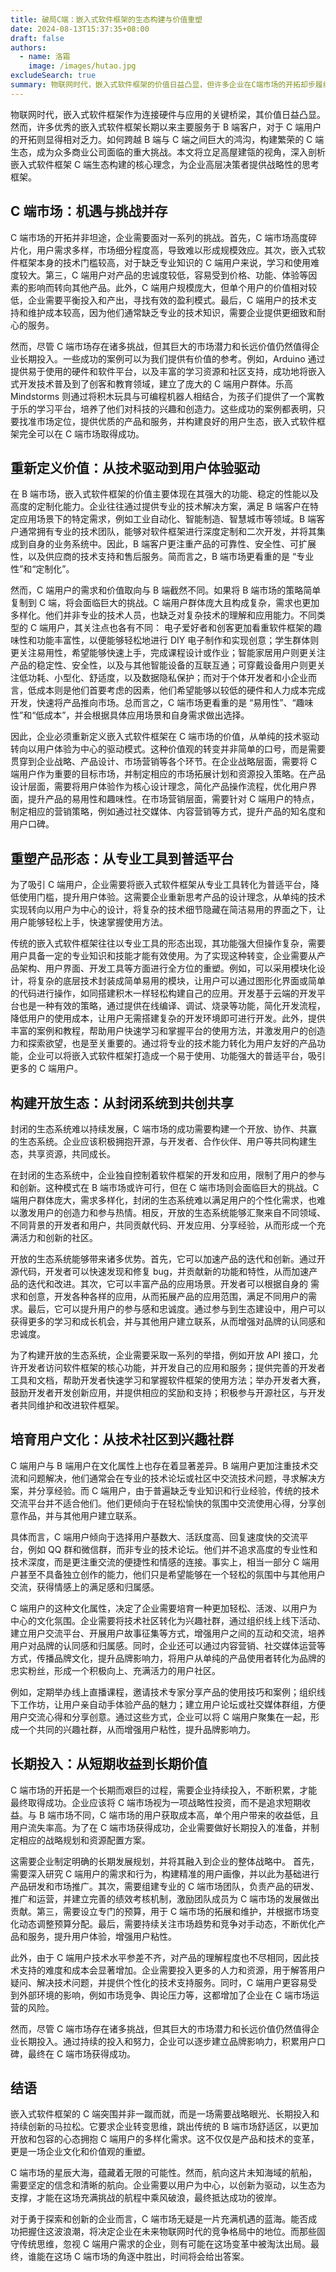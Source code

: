 ```yaml
---
title: 破局C端：嵌入式软件框架的生态构建与价值重塑
date: 2024-08-13T15:37:35+08:00
draft: false
authors:
  - name: 洛霜
    image: /images/hutao.jpg
excludeSearch: true
summary: 物联网时代，嵌入式软件框架的价值日益凸显，但许多企业在C端市场的开拓却步履维艰。C端用户与B端用户存在显著差异，企业需要重新思考价值定位、产品形态、生态系统和用户文化。如何才能在C端市场取得成功？
---
```


物联网时代，嵌入式软件框架作为连接硬件与应用的关键桥梁，其价值日益凸显。然而，许多优秀的嵌入式软件框架长期以来主要服务于 B 端客户，对于 C 端用户的开拓则显得相对乏力。如何跨越 B 端与 C 端之间巨大的鸿沟，构建繁荣的 C 端生态，成为众多商业公司面临的重大挑战。本文将立足高屋建瓴的视角，深入剖析嵌入式软件框架 C 端生态构建的核心理念，为企业高层决策者提供战略性的思考框架。

## C 端市场：机遇与挑战并存

C 端市场的开拓并非坦途，企业需要面对一系列的挑战。首先，C 端市场高度碎片化，用户需求多样，市场细分程度高，导致难以形成规模效应。其次，嵌入式软件框架本身的技术门槛较高，对于缺乏专业知识的 C 端用户来说，学习和使用难度较大。第三，C 端用户对产品的忠诚度较低，容易受到价格、功能、体验等因素的影响而转向其他产品。此外，C 端用户规模庞大，但单个用户的价值相对较低，企业需要平衡投入和产出，寻找有效的盈利模式。最后，C 端用户的技术支持和维护成本较高，因为他们通常缺乏专业的技术知识，需要企业提供更细致和耐心的服务。

然而，尽管 C 端市场存在诸多挑战，但其巨大的市场潜力和长远价值仍然值得企业长期投入。一些成功的案例可以为我们提供有价值的参考。例如，Arduino 通过提供易于使用的硬件和软件平台，以及丰富的学习资源和社区支持，成功地将嵌入式开发技术普及到了创客和教育领域，建立了庞大的 C 端用户群体。乐高 Mindstorms 则通过将积木玩具与可编程机器人相结合，为孩子们提供了一个寓教于乐的学习平台，培养了他们对科技的兴趣和创造力。这些成功的案例都表明，只要找准市场定位，提供优质的产品和服务，并构建良好的用户生态，嵌入式软件框架完全可以在 C 端市场取得成功。

## 重新定义价值：从技术驱动到用户体验驱动

在 B 端市场，嵌入式软件框架的价值主要体现在其强大的功能、稳定的性能以及高度的定制化能力。企业往往通过提供专业的技术解决方案，满足 B 端客户在特定应用场景下的特定需求，例如工业自动化、智能制造、智慧城市等领域。B 端客户通常拥有专业的技术团队，能够对软件框架进行深度定制和二次开发，并将其集成到自身的业务系统中。因此，B 端客户更注重产品的可靠性、安全性、可扩展性，以及供应商的技术支持和售后服务。简而言之，B 端市场更看重的是 “专业性”和“定制化”。

然而，C 端用户的需求和价值取向与 B 端截然不同。如果将 B 端市场的策略简单复制到 C 端，将会面临巨大的挑战。C 端用户群体庞大且构成复杂，需求也更加多样化。他们并非专业的技术人员，也缺乏对复杂技术的理解和应用能力。不同类型的 C 端用户，其关注点也各有不同： 电子爱好者和创客更加看重软件框架的趣味性和功能丰富性，以便能够轻松地进行 DIY 电子制作和实现创意；学生群体则更关注易用性，希望能够快速上手，完成课程设计或作业；智能家居用户则更关注产品的稳定性、安全性，以及与其他智能设备的互联互通；可穿戴设备用户则更关注低功耗、小型化、舒适度，以及数据隐私保护；而对于个体开发者和小企业而言，低成本则是他们首要考虑的因素，他们希望能够以较低的硬件和人力成本完成开发，快速将产品推向市场。总而言之，C 端市场更看重的是 “易用性”、“趣味性”和“低成本”，并会根据具体应用场景和自身需求做出选择。

因此，企业必须重新定义嵌入式软件框架在 C 端市场的价值，从单纯的技术驱动转向以用户体验为中心的驱动模式。这种价值观的转变并非简单的口号，而是需要贯穿到企业战略、产品设计、市场营销等各个环节。在企业战略层面，需要将 C 端用户作为重要的目标市场，并制定相应的市场拓展计划和资源投入策略。在产品设计层面，需要将用户体验作为核心设计理念，简化产品操作流程，优化用户界面，提升产品的易用性和趣味性。在市场营销层面，需要针对 C 端用户的特点，制定相应的营销策略，例如通过社交媒体、内容营销等方式，提升产品的知名度和用户口碑。

## 重塑产品形态：从专业工具到普适平台

为了吸引 C 端用户，企业需要将嵌入式软件框架从专业工具转化为普适平台，降低使用门槛，提升用户体验。这需要企业重新思考产品的设计理念，从单纯的技术实现转向以用户为中心的设计，将复杂的技术细节隐藏在简洁易用的界面之下，让用户能够轻松上手，快速掌握使用方法。

传统的嵌入式软件框架往往以专业工具的形态出现，其功能强大但操作复杂，需要用户具备一定的专业知识和技能才能有效使用。为了实现这种转变，企业需要从产品架构、用户界面、开发工具等方面进行全方位的重塑。例如，可以采用模块化设计，将复杂的底层技术封装成简单易用的模块，让用户可以通过图形化界面或简单的代码进行操作，如同搭建积木一样轻松构建自己的应用。开发基于云端的开发平台也是一种有效的策略，通过提供在线编译、调试、烧录等功能，简化开发流程，降低用户的使用成本，让用户无需搭建复杂的开发环境即可进行开发。此外，提供丰富的案例和教程，帮助用户快速学习和掌握平台的使用方法，并激发用户的创造力和探索欲望，也是至关重要的。通过将专业的技术能力转化为用户友好的产品功能，企业可以将嵌入式软件框架打造成一个易于使用、功能强大的普适平台，吸引更多的 C 端用户。

## 构建开放生态：从封闭系统到共创共享

封闭的生态系统难以持续发展，C 端市场的成功需要构建一个开放、协作、共赢的生态系统。企业应该积极拥抱开源，与开发者、合作伙伴、用户等共同构建生态，共享资源，共同成长。

在封闭的生态系统中，企业独自控制着软件框架的开发和应用，限制了用户的参与和创新。这种模式在 B 端市场或许可行，但在 C 端市场则会面临巨大的挑战。C 端用户群体庞大，需求多样化，封闭的生态系统难以满足用户的个性化需求，也难以激发用户的创造力和参与热情。相反，开放的生态系统能够汇聚来自不同领域、不同背景的开发者和用户，共同贡献代码、开发应用、分享经验，从而形成一个充满活力和创新的社区。

开放的生态系统能够带来诸多优势。首先，它可以加速产品的迭代和创新。通过开源代码，开发者可以快速发现和修复 bug，并贡献新的功能和特性，从而加速产品的迭代和改进。其次，它可以丰富产品的应用场景。开发者可以根据自身的 需求和创意，开发各种各样的应用，从而拓展产品的应用范围，满足不同用户的需求。最后，它可以提升用户的参与感和忠诚度。通过参与到生态建设中，用户可以获得更多的学习和成长机会，并与其他用户建立联系，从而增强对品牌的认同感和忠诚度。

为了构建开放的生态系统，企业需要采取一系列的举措，例如开放 API 接口，允许开发者访问软件框架的核心功能，并开发自己的应用和服务；提供完善的开发者工具和文档，帮助开发者快速学习和掌握软件框架的使用方法；举办开发者大赛，鼓励开发者开发创新应用，并提供相应的奖励和支持；积极参与开源社区，与开发者共同维护和改进软件框架。

## 培育用户文化：从技术社区到兴趣社群

C 端用户与 B 端用户在文化属性上也存在着显著差异。B 端用户更加注重技术交流和问题解决，他们通常会在专业的技术论坛或社区中交流技术问题，寻求解决方案，并分享经验。而 C 端用户，由于普遍缺乏专业知识和行业经验，传统的技术交流平台并不适合他们。他们更倾向于在轻松愉快的氛围中交流使用心得，分享创意作品，并与其他用户建立联系。

具体而言，C 端用户倾向于选择用户基数大、活跃度高、回复速度快的交流平台，例如 QQ 群和微信群，而非专业的技术论坛。他们并不追求高度的专业性和技术深度，而是更注重交流的便捷性和情感的连接。事实上，相当一部分 C 端用户甚至不具备独立创作的能力，他们只是希望能够在一个轻松的氛围中与其他用户交流，获得情感上的满足感和归属感。

C 端用户的这种文化属性，决定了企业需要培育一种更加轻松、活泼、以用户为中心的文化氛围。企业需要将技术社区转化为兴趣社群，通过组织线上线下活动、建立用户交流平台、开展用户故事征集等方式，增强用户之间的互动和交流，培养用户对品牌的认同感和归属感。同时，企业还可以通过内容营销、社交媒体运营等方式，传播品牌文化，提升品牌影响力，将用户从单纯的产品使用者转化为品牌的忠实粉丝，形成一个积极向上、充满活力的用户社区。

例如，定期举办线上直播课程，邀请技术专家分享产品的使用技巧和案例；组织线下工作坊，让用户亲自动手体验产品的魅力；建立用户论坛或社交媒体群组，方便用户交流心得和分享创意。通过这些方式，企业可以将 C 端用户聚集在一起，形成一个共同的兴趣社群，从而增强用户粘性，提升品牌影响力。

## 长期投入：从短期收益到长期价值

C 端市场的开拓是一个长期而艰巨的过程，需要企业持续投入，不断积累，才能最终取得成功。企业应该将 C 端市场视为一项战略性投资，而不是追求短期收益。与 B 端市场不同，C 端市场的用户获取成本高，单个用户带来的收益低，且用户流失率高。为了在 C 端市场获得成功，企业需要做好长期投入的准备，并制定相应的战略规划和资源配置方案。

这需要企业制定明确的长期发展规划，并将其融入到企业的整体战略中。 首先，需要深入研究 C 端用户的需求和行为，构建精准的用户画像，并以此为基础进行产品研发和市场推广。其次，需要组建专业的 C 端市场团队，负责产品的研发、推广和运营，并建立完善的绩效考核机制，激励团队成员为 C 端市场的发展做出贡献。第三，需要设立专门的预算，用于 C 端市场的拓展和维护，并根据市场变化动态调整预算分配。最后，需要持续关注市场趋势和竞争对手动态，不断优化产品和服务，提升用户体验，增强用户粘性。

此外，由于 C 端用户技术水平参差不齐，对产品的理解程度也不尽相同，因此技术支持的难度和成本会显著增加。企业需要投入更多的人力和资源，用于解答用户疑问、解决技术问题，并提供个性化的技术支持服务。同时，C 端用户更容易受到外部环境的影响，例如市场竞争、舆论压力等，这都增加了企业在 C 端市场运营的风险。

然而，尽管 C 端市场存在诸多挑战，但其巨大的市场潜力和长远价值仍然值得企业长期投入。通过持续的投入和努力，企业可以逐步建立品牌影响力，积累用户口碑，最终在 C 端市场获得成功。

## 结语

嵌入式软件框架的 C 端突围并非一蹴而就，而是一场需要战略眼光、长期投入和持续创新的马拉松。它要求企业转变思维，跳出传统的 B 端市场舒适区，以更加开放和包容的心态拥抱 C 端用户的多样化需求。这不仅仅是产品和技术的变革，更是一场企业文化和价值观的重塑。

C 端市场的星辰大海，蕴藏着无限的可能性。然而，航向这片未知海域的航船，需要坚定的信念和清晰的航向。企业需要以用户为中心，以创新为驱动，以生态为支撑，才能在这场充满挑战的航程中乘风破浪，最终抵达成功的彼岸。

对于勇于探索和创新的企业而言，C 端市场无疑是一片充满机遇的蓝海。能否成功把握住这波浪潮，将决定企业在未来物联网时代的竞争格局中的地位。而那些固守传统思维，忽视 C 端用户需求的企业，则有可能在这场变革中被淘汰出局。最终，谁能在这场 C 端市场的角逐中胜出，时间将会给出答案。
